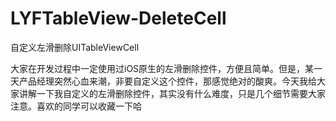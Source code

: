 # LYFTableView-DeleteCell
自定义左滑删除UITableViewCell

大家在开发过程中一定使用过iOS原生的左滑删除控件，方便且简单。但是，某一天产品经理突然心血来潮，非要自定义这个控件，那感觉绝对的酸爽。今天我给大家讲解一下我自定义的左滑删除控件，其实没有什么难度，只是几个细节需要大家注意。喜欢的同学可以收藏一下哈
